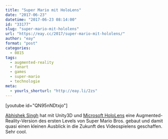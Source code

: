 ```yaml
---
title: "Super Mario mit HoloLens"
date: "2017-06-23"
datetime: "2017-06-23 08:14:00"
id: "33177"
slug: "super-mario-mit-hololens"
url: "https://eay.cc/2017/super-mario-mit-hololens/"
author: "eay"
format: "post"
categories:
  - 0815
tags:
  - augmented-reality
  - fanart
  - games
  - super-mario
  - technologie
meta:
  - yourls_shorturl: "http://eay.li/2zs"
---
```


\[youtube id="QN95nNDtxjo"\]

[Abhishek Singh](http://shek.it/) hat mit Unity3D und [Microsoft HoloLens](https://eay.cc/2015/microsoft-hololens/) eine Augmented-Reality-Version des ersten Levels von Super Mario Bros. gebaut und damit quasi einen kleinen Ausblick in die Zukunft des Videospielens geschaffen. Sehr cool.
